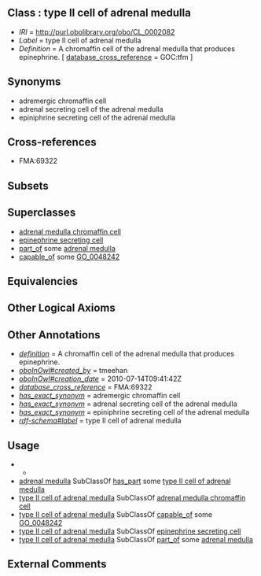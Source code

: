 
## Class : type II cell of adrenal medulla

 * *IRI* = http://purl.obolibrary.org/obo/CL_0002082
 * *Label* = type II cell of adrenal medulla
 * *Definition* = A chromaffin cell of the adrenal medulla that produces epinephrine. [ [database_cross_reference](../../ef/oboInOwl#hasDbXref.md) = GOC:tfm ]

## Synonyms

 * adremergic chromaffin cell
 * adrenal secreting cell of the adrenal medulla
 * epiniphrine secreting cell of the adrenal medulla

## Cross-references

 * FMA:69322

## Subsets


## Superclasses

 * [adrenal medulla chromaffin cell](../../CL/36/CL_0000336.md)
 * [epinephrine secreting cell](../../CL/54/CL_0000454.md)
 * [part_of](../../BFO/50/BFO_0000050.md) some [adrenal medulla](../../UBERON/36/UBERON_0001236.md)
 * [capable_of](../../RO/15/RO_0002215.md) some [GO_0048242](../../GO/42/GO_0048242.md)

## Equivalencies


## Other Logical Axioms


## Other Annotations

 * *[definition](../../IAO/15/IAO_0000115.md)* = A chromaffin cell of the adrenal medulla that produces epinephrine.
 * *[oboInOwl#created_by](../../oboInOwl#created/by/oboInOwl#created_by.md)* = tmeehan
 * *[oboInOwl#creation_date](../../oboInOwl#creation/te/oboInOwl#creation_date.md)* = 2010-07-14T09:41:42Z
 * *[database_cross_reference](../../ef/oboInOwl#hasDbXref.md)* = FMA:69322
 * *[has_exact_synonym](../../ym/oboInOwl#hasExactSynonym.md)* = adremergic chromaffin cell
 * *[has_exact_synonym](../../ym/oboInOwl#hasExactSynonym.md)* = adrenal secreting cell of the adrenal medulla
 * *[has_exact_synonym](../../ym/oboInOwl#hasExactSynonym.md)* = epiniphrine secreting cell of the adrenal medulla
 * *[rdf-schema#label](../../el/rdf-schema#label.md)* = type II cell of adrenal medulla

## Usage

 * -
 * [adrenal medulla](../../UBERON/36/UBERON_0001236.md) SubClassOf [has_part](../../BFO/51/BFO_0000051.md) some [type II cell of adrenal medulla](../../CL/82/CL_0002082.md)
 * [type II cell of adrenal medulla](../../CL/82/CL_0002082.md) SubClassOf [adrenal medulla chromaffin cell](../../CL/36/CL_0000336.md)
 * [type II cell of adrenal medulla](../../CL/82/CL_0002082.md) SubClassOf [capable_of](../../RO/15/RO_0002215.md) some [GO_0048242](../../GO/42/GO_0048242.md)
 * [type II cell of adrenal medulla](../../CL/82/CL_0002082.md) SubClassOf [epinephrine secreting cell](../../CL/54/CL_0000454.md)
 * [type II cell of adrenal medulla](../../CL/82/CL_0002082.md) SubClassOf [part_of](../../BFO/50/BFO_0000050.md) some [adrenal medulla](../../UBERON/36/UBERON_0001236.md)

## External Comments

